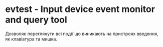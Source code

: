 # evtest - Input device event monitor and query tool

Дозволяє переглянути всі події що виникають на 
пристроях введення, як клавіатура та мишка.
